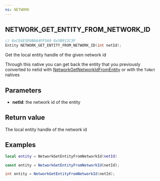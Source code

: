 ```yaml
---
ns: NETWORK
---
```

## NETWORK_GET_ENTITY_FROM_NETWORK_ID

```c
// 0xCE4E5D9B0A4FF560 0x5B912C3F
Entity NETWORK_GET_ENTITY_FROM_NETWORK_ID(int netId);
```
Get the local entity handle of the given network id

Through this native you can get back the entity that you previously converted to netid with [NetworkGetNetworkIdFromEntity](#_0x9E35DAB6) or with the `ToNet` natives

## Parameters
* **netId**: the network id of the entity

## Return value
The local entity handle of the network id

## Examples
```lua
local entity = NetworkGetEntityFromNetworkId(netId)
```

```js  
const entity = NetworkGetEntityFromNetworkId(netId);
```

```cs  
int entity = NetworkGetEntityFromNetworkId(netId);
```
